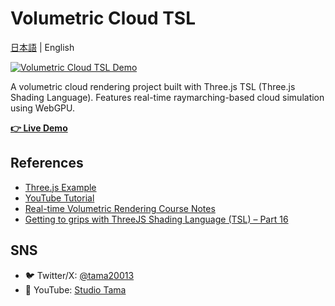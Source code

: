 # Volumetric Cloud TSL

[日本語](./README.ja.md) | English

[![Volumetric Cloud TSL Demo](https://shuya-tamaru.github.io/volumetric_cloud_tsl/thumbnail.jpg)](https://shuya-tamaru.github.io/volumetric_cloud_tsl/)

A volumetric cloud rendering project built with Three.js TSL (Three.js Shading Language). Features real-time raymarching-based cloud simulation using WebGPU.

**[👉 Live Demo](https://shuya-tamaru.github.io/volumetric_cloud_tsl/)**

## References

- [Three.js Example](https://threejs.org/examples/?q=cloud#webgpu_volume_cloud)
- [YouTube Tutorial](https://youtu.be/4QOcCGI6xOU?si=dhDji0EVlS9JZdu9)
- [Real-time Volumetric Rendering Course Notes](https://patapom.com/topics/Revision2013/Revision%202013%20-%20Real-time%20Volumetric%20Rendering%20Course%20Notes.pdf)
- [Getting to grips with ThreeJS Shading Language (TSL) – Part 16](https://niklever.com/tutorials/getting-to-grips-with-threejs-shading-language-tsl-16/)

## SNS

- 🐦 Twitter/X: [@tama20013](https://x.com/tama20013)
- 🎥 YouTube: [Studio Tama](https://www.youtube.com/@studioTama)
